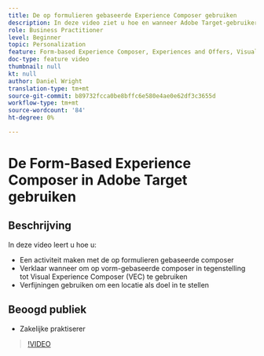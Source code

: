 ```yaml
---
title: De op formulieren gebaseerde Experience Composer gebruiken
description: In deze video ziet u hoe en wanneer Adobe Target-gebruikers de op formulieren gebaseerde ervaringscomposer gebruiken.
role: Business Practitioner
level: Beginner
topic: Personalization
feature: Form-based Experience Composer, Experiences and Offers, Visual Experience Composer (VEC)
doc-type: feature video
thumbnail: null
kt: null
author: Daniel Wright
translation-type: tm+mt
source-git-commit: b89732fcca0be8bffc6e580e4ae0e62df3c3655d
workflow-type: tm+mt
source-wordcount: '84'
ht-degree: 0%

---
```



# De Form-Based Experience Composer in Adobe Target gebruiken

## Beschrijving

In deze video leert u hoe u:

* Een activiteit maken met de op formulieren gebaseerde composer
* Verklaar wanneer om op vorm-gebaseerde composer in tegenstelling tot Visual Experience Composer (VEC) te gebruiken
* Verfijningen gebruiken om een locatie als doel in te stellen

## Beoogd publiek

* Zakelijke praktiserer

>[!VIDEO](https://video.tv.adobe.com/v/17390/?quality=12)